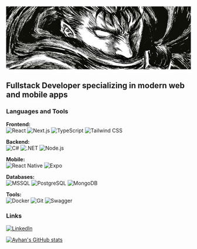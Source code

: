 ![Header](https://github.com/arinngit/arinngit/blob/main/assets/Guts%20berserk.jpg)

## Fullstack Developer specializing in modern web and mobile apps

### Languages and Tools

**Frontend:**  
![React](https://img.shields.io/badge/-React-61DAFB?logo=react&logoColor=white)
![Next.js](https://img.shields.io/badge/-Next.js-000000?logo=next.js&logoColor=white)
![TypeScript](https://img.shields.io/badge/-TypeScript-3178C6?logo=typescript&logoColor=white)
![Tailwind CSS](https://img.shields.io/badge/-Tailwind_CSS-06B6D4?logo=tailwind-css&logoColor=white)

**Backend:**  
![C#](https://img.shields.io/badge/-C%23-239120?logo=c-sharp&logoColor=white)
![.NET](https://img.shields.io/badge/-.NET-512BD4?logo=.net&logoColor=white)
![Node.js](https://img.shields.io/badge/-Node.js-339933?logo=node.js&logoColor=white)

**Mobile:**  
![React Native](https://img.shields.io/badge/-React_Native-61DAFB?logo=react&logoColor=white)
![Expo](https://img.shields.io/badge/-Expo-000020?logo=expo&logoColor=white)

**Databases:**  
![MSSQL](https://img.shields.io/badge/-MSSQL-CC2927?logo=microsoft-sql-server&logoColor=white)
![PostgreSQL](https://img.shields.io/badge/-PostgreSQL-4169E1?logo=postgresql&logoColor=white)
![MongoDB](https://img.shields.io/badge/-MongoDB-47A248?logo=mongodb&logoColor=white)

**Tools:**  
![Docker](https://img.shields.io/badge/-Docker-2496ED?logo=docker&logoColor=white)
![Git](https://img.shields.io/badge/-Git-F05032?logo=git&logoColor=white)
![Swagger](https://img.shields.io/badge/-Swagger-85EA2D?logo=swagger&logoColor=black)

### Links

[![LinkedIn](https://img.shields.io/badge/-LinkedIn-0077B5?style=for-the-badge&logo=linkedin&logoColor=white)](https://www.linkedin.com/in/aykhan-hagverdiev-914b66374/)

[![Ayhan's GitHub stats](https://github-readme-stats.vercel.app/api?username=arinngit&count_private=true&show_icons=true&theme=tokyonight)](https://github.com/arinngit)